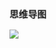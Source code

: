 ### 思维导图

![](https://chenspace.oss-cn-shanghai.aliyuncs.com/py/python%E4%B9%8B%E8%AF%AD%E8%A8%80%E5%85%83%E7%B4%A0.png)

